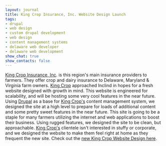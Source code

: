 ```yaml
---
layout: journal
title: King Crop Insurance, Inc. Website Design Launch
tags: 
- drupal
- web design
- custom drupal development
- web design
- content management systems
- delaware web developer
- delaware web development
show_chat: true
show_contacts: false
---
```


<a href="" target="_blank">King Crop Insurance, Inc</a>. is this region's main insurance providers to farmers. They offer crop and dairy insurance to Delaware, Maryland &amp; Virginia farm owners. <a href="" target="_blank">King Crop</a> approached Inclind in hopes for a fresh website designed with growth in mind. This website is engineered for scalability, and will be hosting some very cool features in the near future. Using <a href="/cms/drupal-cms.htm" title="Drupal Content Management System">Drupal</a> as a base for <a href="http://www.kingcrop.com" target="_blank">King Crop's</a> content management system, we designed the site at a high level to prepare for loads of additional content and some pretty sweet features in the near future. This site is going to be a staple for many farmers utilizing the internet and web applications to boost their business. Using rugged features, we designed the site to be clean, but approachable. <a href="http://www.kingcrop.com" target="_blank">King Crop's</a> clientele isn't interested in stuffy or corporate, and we designed the website to make them feel right at home as they frequent the new site. Check out the <a href="http://www.kingcrop.com" title="Delmarva Crop &amp; Dairy Insurance">new King Crop Website Design here</a>.